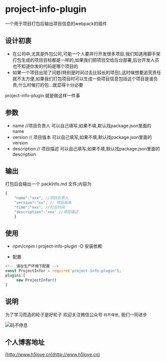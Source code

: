 # project-info-plugin 
一个用于项目打包后输出项目信息的webpack的插件

## 设计初衷

+ 在公司中,尤其是外包公司,可能一个人要并行开发很多项目,我们知道用脚手架打包生成的项目目标都是一样的,如果我们把项目交给后台部署,后台开发人员也不知道你发的代码是哪个项目的
+ 如果一个项目出现了问题(特别是时间过去比较长的项目),这时候想要追究责任就不太方便,如果我们打包项目时可以生成一些项目信息包括这个项目是谁负责,什么时候打的包...就显得十分必要

project-info-plugin  就是做这样一件事

## 参数
+ name  //项目负责人 可以自己填写,如果不填,默认找package.json里面的name
+ version // 项目版本 可以自己填写,如果不填,默认找package.json里面的version
+ description // 项目描述 可以自己填写,如果不填,默认找package.json里面的description

## 输出

打包后会输出一个 packInfo.md 文件;内容为 
```js
{
	"name":"xxx", //项目负责人
	"version":"xx", // 项目版本
	"time":"xxx", //打包时间
	"description":'xxx' //项目描述
	}
```
## 使用
+ npm/cnpm i project-info-plugin  -D 安装依赖

+ 配置
```js
<!-- 请在生产环境下配置 -->
const ProjectInfor = require('project-info-plugin');
plugins:[
	 new ProjectInfor()
]

```

## 说明
为了学习而造的轮子是好轮子
欢迎关注微信公众号 `码不停息`, 我们一同进步

![码不停息](http://www.h5love.cn/upload/img/gongzhonghao.jpg)

## 个人博客地址
[http://www.h5love.cn](http://www.h5love.cn)


